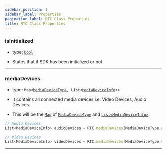 ```yaml
---
sidebar_position: 1
sidebar_label: Properties
pagination_label: RTC Class Properties
title: RTC Class Properties
---
```


<div class="sdk-api-ref-only-h4">

### isInitialized

- type: [`bool`](https://api.dart.dev/stable/2.15.1/dart-core/bool-class.html)

- States that if SDK has been initialized or not.

---

### mediaDevices

- type: `Map<`[`MediaDeviceType`](https://api.flutter.dev/flutter/dart-html/MediaDeviceInfo-class.html)`, List<`[`MediaDeviceInfo`](https://api.flutter.dev/flutter/dart-html/MediaDeviceInfo-class.html)`>>`

- It contains all connected media devices i.e. Video Devices, Audio Devices.

- This will be the [`Map`](https://api.dart.dev/stable/2.15.1/dart-core/Map-class.html) of [`MediaDeviceType`](https://api.flutter.dev/flutter/dart-html/MediaDeviceInfo-class.html) and [`List<MediaDeviceInfo>`](https://api.flutter.dev/flutter/dart-html/MediaDeviceInfo-class.html).

```javascript
// Audio Devices
List<MediaDeviceInfo> audioDevices = RTC.mediaDevices[MediaDeviceType.audioInput];

// Video Devices
List<MediaDeviceInfo> videoDevices = RTC.mediaDevices[MediaDeviceType.videoInput];
```

---

</div>
